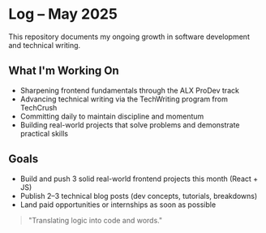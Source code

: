 # Log – May 2025

This repository documents my ongoing growth in software development and technical writing.

## What I'm Working On

- Sharpening frontend fundamentals through the ALX ProDev track  
- Advancing technical writing via the TechWriting program from TechCrush  
- Committing daily to maintain discipline and momentum  
- Building real-world projects that solve problems and demonstrate practical skills  

## Goals

- Build and push 3 solid real-world frontend projects this month (React + JS)
- Publish 2–3 technical blog posts (dev concepts, tutorials, breakdowns)
- Land paid opportunities or internships as soon as possible

> "Translating logic into code and words."
